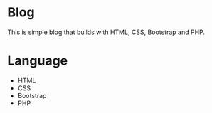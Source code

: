# Blog

This is simple blog that builds with HTML, CSS, Bootstrap and PHP.

# Language

- HTML
- CSS
- Bootstrap
- PHP
